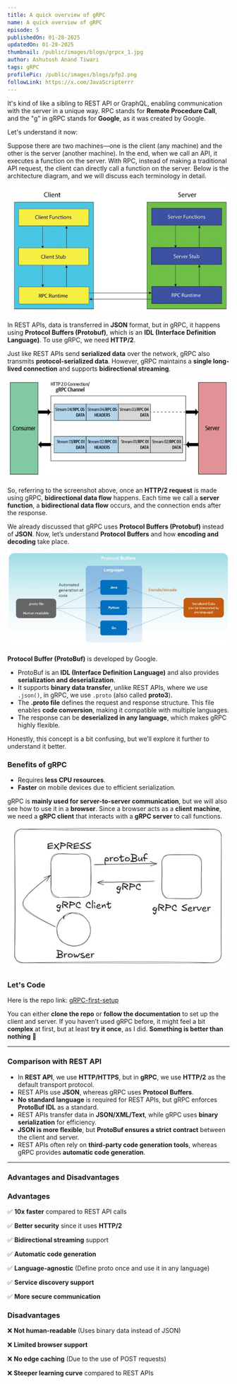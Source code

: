 ```yaml
---
title: A quick overview of gRPC
name: A quick overview of gRPC
episode: 5
publishedOn: 01-28-2025
updatedOn: 01-28-2025
thumbnail: /public/images/blogs/grpcx_1.jpg
author: Ashutosh Anand Tiwari
tags: gRPC
profilePic: /public/images/blogs/pfp2.png
followLink: https://x.com/JavaScripterrr
---
```

It's kind of like a sibling to REST API or GraphQL, enabling communication with the server in a unique way. RPC stands for **Remote Procedure Call**, and the "g" in gRPC stands for **Google**, as it was created by Google.

Let's understand it now:

Suppose there are two machines—one is the client (any machine) and the other is the server (another machine). In the end, when we call an API, it executes a function on the server. With RPC, instead of making a traditional API request, the client can directly call a function on the server. Below is the architecture diagram, and we will discuss each terminology in detail.

![image.png](/public/images/blogs/grpc_2.jpg)

In REST APIs, data is transferred in **JSON** format, but in gRPC, it happens using **Protocol Buffers (Protobuf)**, which is an **IDL (Interface Definition Language)**. To use gRPC, we need **HTTP/2**.

Just like REST APIs send **serialized data** over the network, gRPC also transmits **protocol-serialized data**. However, gRPC maintains a **single long-lived connection** and supports **bidirectional streaming**.

![image.png](/public/images/blogs/grpc_3.jpg)

So, referring to the screenshot above, once an **HTTP/2 request** is made using gRPC, **bidirectional data flow** happens. Each time we call a **server function**, a **bidirectional data flow** occurs, and the connection ends after the response.

We already discussed that gRPC uses **Protocol Buffers (Protobuf)** instead of **JSON**. Now, let’s understand **Protocol Buffers** and how **encoding and decoding** take place.

![image.png](/public/images/blogs/grpoc_4.jpg)

**Protocol Buffer (ProtoBuf)** is developed by Google.

* ProtoBuf is an **IDL (Interface Definition Language)** and also provides **serialization and deserialization**.
* It supports **binary data transfer**, unlike REST APIs, where we use `.json()`, in gRPC, we use `.proto` (also called **proto3**).
* The **.proto file** defines the request and response structure. This file enables **code conversion**, making it compatible with multiple languages.
* The response can be **deserialized in any language**, which makes gRPC highly flexible.

Honestly, this concept is a bit confusing, but we’ll explore it further to understand it better.

### **Benefits of gRPC**

* Requires **less CPU resources**.
* **Faster** on mobile devices due to efficient serialization.

gRPC is **mainly used for server-to-server communication**, but we will also see how to use it in a **browser**. Since a browser acts as a **client machine**, we need a **gRPC client** that interacts with a **gRPC server** to call functions.

![image.png](/public/images/blogs/grpc_5.jpg)

### **Let's Code**

Here is the repo link: [gRPC-first-setup](https://github.com/ashumsd7/gRPC-first-setup)

You can either **clone the repo** or **follow the documentation** to set up the client and server. If you haven’t used gRPC before, it might feel a bit **complex** at first, but at least **try it once**, as I did. **Something is better than nothing** 🙂

- - -

### **Comparison with REST API**

* In **REST API**, we use **HTTP/HTTPS**, but in **gRPC**, we use **HTTP/2** as the default transport protocol.
* REST APIs use **JSON**, whereas gRPC uses **Protocol Buffers**.
* **No standard language** is required for REST APIs, but gRPC enforces **ProtoBuf IDL** as a standard.
* REST APIs transfer data in **JSON/XML/Text**, while gRPC uses **binary serialization** for efficiency.
* **JSON is more flexible**, but **ProtoBuf ensures a strict contract** between the client and server.
* REST APIs often rely on **third-party code generation tools**, whereas gRPC provides **automatic code generation**.

- - -

### **Advantages and Disadvantages**

### **Advantages**

✅ **10x faster** compared to REST API calls

✅ **Better security** since it uses **HTTP/2**

✅ **Bidirectional streaming** support

✅ **Automatic code generation**

✅ **Language-agnostic** (Define proto once and use it in any language)

✅ **Service discovery support**

✅ **More secure communication**

### **Disadvantages**

❌ **Not human-readable** (Uses binary data instead of JSON)

❌ **Limited browser support**

❌ **No edge caching** (Due to the use of POST requests)

❌ **Steeper learning curve** compared to REST APIs
